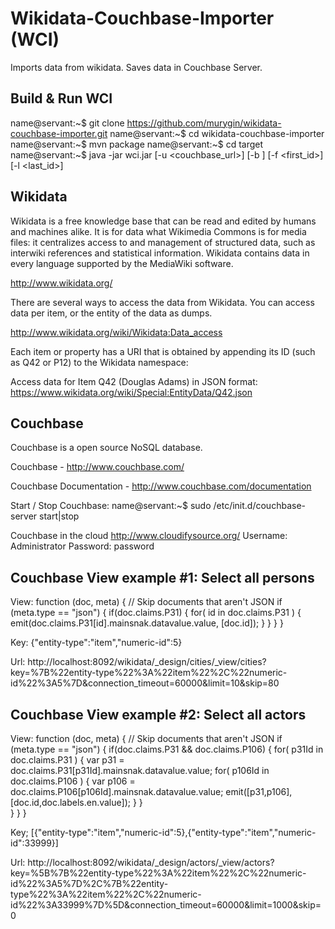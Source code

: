 Wikidata-Couchbase-Importer (WCI)
=================================


Imports data from wikidata. Saves data in Couchbase Server.


Build & Run WCI
---------------

name@servant:~$ git clone https://github.com/murygin/wikidata-couchbase-importer.git
name@servant:~$ cd wikidata-couchbase-importer
name@servant:~$ mvn package
name@servant:~$ cd target
name@servant:~$ java -jar wci.jar [-u <couchbase_url>] [-b <bucket>] [-f <first_id>] [-l <last_id>]


Wikidata
--------

Wikidata is a free knowledge base that can be read and edited by humans and machines alike. 
It is for data what Wikimedia Commons is for media files: 
it centralizes access to and management of structured data, 
such as interwiki references and statistical information. 
Wikidata contains data in every language supported by the MediaWiki software.

http://www.wikidata.org/

There are several ways to access the data from Wikidata. 
You can access data per item, or the entity of the data as dumps.

http://www.wikidata.org/wiki/Wikidata:Data_access

Each item or property has a URI that is obtained by appending its ID (such as Q42 or P12) 
to the Wikidata namespace:

Access data for Item Q42 (Douglas Adams) in JSON format:
https://www.wikidata.org/wiki/Special:EntityData/Q42.json


Couchbase
---------

Couchbase is a open source NoSQL database.

Couchbase - http://www.couchbase.com/

Couchbase Documentation - http://www.couchbase.com/documentation

Start / Stop Couchbase: 
  name@servant:~$ sudo /etc/init.d/couchbase-server start|stop
  
Couchbase in the cloud
  http://www.cloudifysource.org/
  Username: Administrator
  Password: password


Couchbase View example #1: Select all persons
---------------------------------------------

View:
function (doc, meta) {
  // Skip documents that aren't JSON
  if (meta.type == "json") {
    if(doc.claims.P31) {
      for( id in doc.claims.P31 ) {
          emit(doc.claims.P31[id].mainsnak.datavalue.value, 
               [doc.id]);
      }
    }
  }
}

Key: 
{"entity-type":"item","numeric-id":5}
 
Url: 
http://localhost:8092/wikidata/_design/cities/_view/cities?key=%7B%22entity-type%22%3A%22item%22%2C%22numeric-id%22%3A5%7D&connection_timeout=60000&limit=10&skip=80


Couchbase View example #2: Select all actors
---------------------------------------------

View:
function (doc, meta) {
  // Skip documents that aren't JSON
  if (meta.type == "json") {
    if(doc.claims.P31 && doc.claims.P106) {
      for( p31Id in doc.claims.P31 ) {
        var p31 = doc.claims.P31[p31Id].mainsnak.datavalue.value; 
        for( p106Id in doc.claims.P106 ) {
          var p106 = doc.claims.P106[p106Id].mainsnak.datavalue.value;
          emit([p31,p106], [doc.id,doc.labels.en.value]);
        }
      }     
    }
  }
}

Key;
[{"entity-type":"item","numeric-id":5},{"entity-type":"item","numeric-id":33999}]

Url:
http://localhost:8092/wikidata/_design/actors/_view/actors?key=%5B%7B%22entity-type%22%3A%22item%22%2C%22numeric-id%22%3A5%7D%2C%7B%22entity-type%22%3A%22item%22%2C%22numeric-id%22%3A33999%7D%5D&connection_timeout=60000&limit=1000&skip=0

